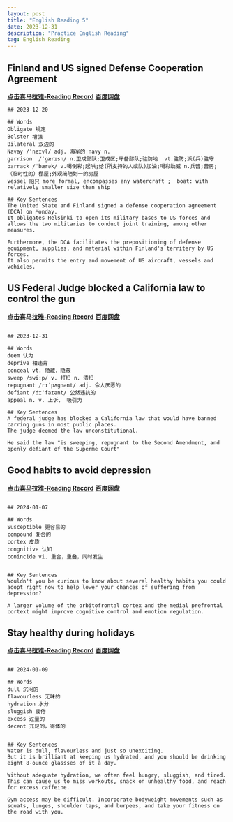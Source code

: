 ```yaml
---
layout: post
title: "English Reading 5"
date: 2023-12-31
description: "Practice English Reading"
tag: English Reading
---  
```



## Finland and US signed Defense Cooperation Agreement
 <a href="https://xima.tv/1_i6Cnf2?_sonic=0"><b>点击喜马拉雅-Reading Record</b></a>  <a href="https://pan.baidu.com/s/1QZ_lHBj7hRDG71YXgPG54A?pwd=8saj"><b>百度网盘</b></a> 

```
## 2023-12-20

## Words
Obligate 规定
Bolster 增强
Bilateral 双边的
Navay /ˈneɪvl/ adj. 海军的 navy n.
garrison  /ˈɡærɪsn/ n.卫戍部队;卫戍区;守备部队;驻防地  vt.驻防;派(兵)驻守
barrack /ˈbærək/ v.喝倒彩;起哄;给(所支持的人或队)加油;喝彩助威 n.兵营;营房;（临时性的）棚屋;外观简陋划一的房屋
vessel 船只 more formal, encompasses any watercraft ;  boat: with relatively smaller size than ship

## Key Sentences
The United State and Finland signed a defense cooperation agreement (DCA) on Monday.
It obligates Helsinki to open its military bases to US forces and allows the two militaries to conduct joint training, among other measures.

Furthermore, the DCA facilitates the prepositioning of defense equipment, supplies, and material within Finland's territery by US forces.
It also permits the entry and movement of US aircraft, vessels and vehicles.
```

## US Federal Judge blocked a California law to control the gun
 <a href="https://xima.tv/1_1GLynw?_sonic=0"><b>点击喜马拉雅-Reading Record</b></a> <a href="https://pan.baidu.com/s/1ttieeNpk1tqk_kNjyaeE4g?pwd=8saj"><b>百度网盘</b></a> 

```

## 2023-12-31

## Words
deem 认为
deprive 相违背
conceal vt. 隐藏，隐蔽
sweep /swiːp/ v. 打扫 n. 清扫
repugnant /rɪˈpʌɡnənt/ adj. 令人厌恶的
defiant /dɪˈfaɪənt/ 公然违抗的
appeal n. v. 上诉， 吸引力

## Key Sentences
A federal judge has blocked a California law that would have banned carring guns in most public places.
The judge deemed the law unconstitutional.

He said the law "is sweeping, repugnant to the Second Amendment, and openly defiant of the Superme Court"

```


## Good habits to avoid depression
 <a href="https://xima.tv/1_Zqktt4?_sonic=0"><b>点击喜马拉雅-Reading Record</b></a> <a href="https://pan.baidu.com/s/1b5ilm0G7CM0CCLfZeHu5BQ?pwd=8saj "><b>百度网盘</b></a> 

```

## 2024-01-07

## Words
Susceptible 更容易的
compound 复合的
cortex 皮质
congnitive 认知
conincide vi. 重合，重叠，同时发生


## Key Sentences
Wouldn't you be curious to know about several healthy habits you could adopt right now to help lower your chances of suffering from depression?

A larger volume of the orbitofrontal cortex and the medial prefrontal cortext might improve cognitive control and emotion regulation.

```

## Stay healthy during holidays
 <a href="https://xima.tv/1_5aLfGz?_sonic=0"><b>点击喜马拉雅-Reading Record</b></a> <a href="https://pan.baidu.com/s/1stlK5maA0zeXvdGohzozPw?pwd=8saj"><b>百度网盘</b></a> 

```

## 2024-01-09

## Words
dull 沉闷的
flavourless 无味的
hydration 水分
sluggish 疲倦
excess 过量的
decent 充足的，得体的


## Key Sentences
Water is dull, flavourless and just so unexciting.
But it is brilliant at keeping us hydrated, and you should be drinking eight 8-ounce glassses of it a day.

Without adequate hydration, we often feel hungry, sluggish, and tired.
This can cause us to miss workouts, snack on unhealthy food, and reach for excess caffeine.

Gym access may be difficult. Incorporate bodyweight movements such as squats, lunges, shoulder taps, and burpees, and take your fitness on the road with you.

```

